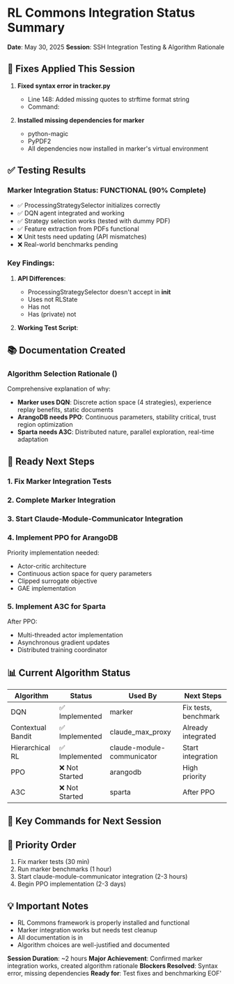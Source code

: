 # RL Commons Integration Status Summary
**Date**: May 30, 2025
**Session**: SSH Integration Testing & Algorithm Rationale

## 🔧 Fixes Applied This Session

1. **Fixed syntax error in tracker.py**
   - Line 148: Added missing quotes to strftime format string
   - Command: 

2. **Installed missing dependencies for marker**
   - python-magic
   - PyPDF2
   - All dependencies now installed in marker's virtual environment

## ✅ Testing Results

### Marker Integration Status: FUNCTIONAL (90% Complete)
- ✅ ProcessingStrategySelector initializes correctly
- ✅ DQN agent integrated and working
- ✅ Strategy selection works (tested with dummy PDF)
- ✅ Feature extraction from PDFs functional
- ❌ Unit tests need updating (API mismatches)
- ❌ Real-world benchmarks pending

### Key Findings:
1. **API Differences**: 
   - ProcessingStrategySelector doesn't accept  in __init__
   - Uses  not RLState
   - Has  not 
   - Has  (private) not 

2. **Working Test Script**: 
   

## 📚 Documentation Created

### Algorithm Selection Rationale ()
Comprehensive explanation of why:
- **Marker uses DQN**: Discrete action space (4 strategies), experience replay benefits, static documents
- **ArangoDB needs PPO**: Continuous parameters, stability critical, trust region optimization
- **Sparta needs A3C**: Distributed nature, parallel exploration, real-time adaptation

## 🚀 Ready Next Steps

### 1. Fix Marker Integration Tests


### 2. Complete Marker Integration


### 3. Start Claude-Module-Communicator Integration


### 4. Implement PPO for ArangoDB
Priority implementation needed:
- Actor-critic architecture
- Continuous action space for query parameters
- Clipped surrogate objective
- GAE implementation

### 5. Implement A3C for Sparta
After PPO:
- Multi-threaded actor implementation
- Asynchronous gradient updates
- Distributed training coordinator

## 📊 Current Algorithm Status

| Algorithm | Status | Used By | Next Steps |
|-----------|---------|---------|------------|
| DQN | ✅ Implemented | marker | Fix tests, benchmark |
| Contextual Bandit | ✅ Implemented | claude_max_proxy | Already integrated |
| Hierarchical RL | ✅ Implemented | claude-module-communicator | Start integration |
| PPO | ❌ Not Started | arangodb | High priority |
| A3C | ❌ Not Started | sparta | After PPO |

## 🔑 Key Commands for Next Session



## 🎯 Priority Order
1. Fix marker tests (30 min)
2. Run marker benchmarks (1 hour)
3. Start claude-module-communicator integration (2-3 hours)
4. Begin PPO implementation (2-3 days)

## 💡 Important Notes
- RL Commons framework is properly installed and functional
- Marker integration works but needs test cleanup
- All documentation is in 
- Algorithm choices are well-justified and documented

**Session Duration**: ~2 hours
**Major Achievement**: Confirmed marker integration works, created algorithm rationale
**Blockers Resolved**: Syntax error, missing dependencies
**Ready for**: Test fixes and benchmarking
EOF'